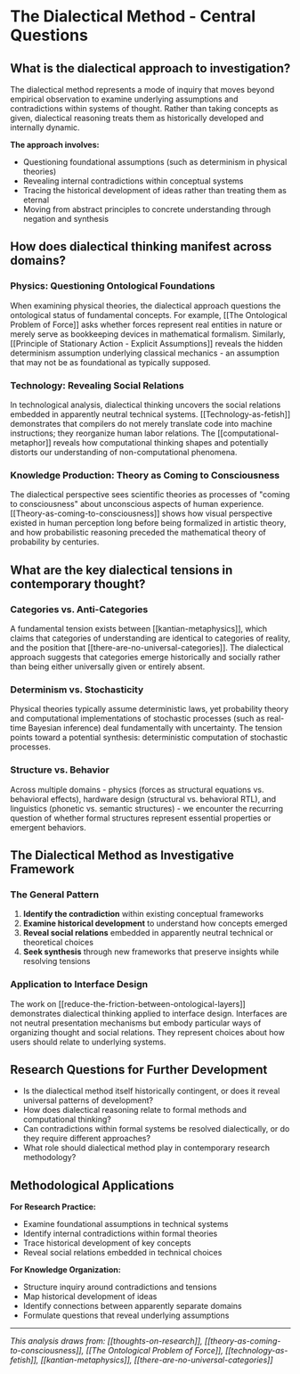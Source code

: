 # The Dialectical Method - Central Questions

## What is the dialectical approach to investigation?

The dialectical method represents a mode of inquiry that moves beyond empirical observation to examine underlying assumptions and contradictions within systems of thought. Rather than taking concepts as given, dialectical reasoning treats them as historically developed and internally dynamic.

**The approach involves:**
- Questioning foundational assumptions (such as determinism in physical theories)
- Revealing internal contradictions within conceptual systems
- Tracing the historical development of ideas rather than treating them as eternal
- Moving from abstract principles to concrete understanding through negation and synthesis

## How does dialectical thinking manifest across domains?

### Physics: Questioning Ontological Foundations
When examining physical theories, the dialectical approach questions the ontological status of fundamental concepts. For example, [[The Ontological Problem of Force]] asks whether forces represent real entities in nature or merely serve as bookkeeping devices in mathematical formalism. Similarly, [[Principle of Stationary Action - Explicit Assumptions]] reveals the hidden determinism assumption underlying classical mechanics - an assumption that may not be as foundational as typically supposed.

### Technology: Revealing Social Relations
In technological analysis, dialectical thinking uncovers the social relations embedded in apparently neutral technical systems. [[Technology-as-fetish]] demonstrates that compilers do not merely translate code into machine instructions; they reorganize human labor relations. The [[computational-metaphor]] reveals how computational thinking shapes and potentially distorts our understanding of non-computational phenomena.

### Knowledge Production: Theory as Coming to Consciousness
The dialectical perspective sees scientific theories as processes of "coming to consciousness" about unconscious aspects of human experience. [[Theory-as-coming-to-consciousness]] shows how visual perspective existed in human perception long before being formalized in artistic theory, and how probabilistic reasoning preceded the mathematical theory of probability by centuries.

## What are the key dialectical tensions in contemporary thought?

### Categories vs. Anti-Categories
A fundamental tension exists between [[kantian-metaphysics]], which claims that categories of understanding are identical to categories of reality, and the position that [[there-are-no-universal-categories]]. The dialectical approach suggests that categories emerge historically and socially rather than being either universally given or entirely absent.

### Determinism vs. Stochasticity
Physical theories typically assume deterministic laws, yet probability theory and computational implementations of stochastic processes (such as real-time Bayesian inference) deal fundamentally with uncertainty. The tension points toward a potential synthesis: deterministic computation of stochastic processes.

### Structure vs. Behavior
Across multiple domains - physics (forces as structural equations vs. behavioral effects), hardware design (structural vs. behavioral RTL), and linguistics (phonetic vs. semantic structures) - we encounter the recurring question of whether formal structures represent essential properties or emergent behaviors.

## The Dialectical Method as Investigative Framework

### The General Pattern
1. **Identify the contradiction** within existing conceptual frameworks
2. **Examine historical development** to understand how concepts emerged
3. **Reveal social relations** embedded in apparently neutral technical or theoretical choices
4. **Seek synthesis** through new frameworks that preserve insights while resolving tensions

### Application to Interface Design
The work on [[reduce-the-friction-between-ontological-layers]] demonstrates dialectical thinking applied to interface design. Interfaces are not neutral presentation mechanisms but embody particular ways of organizing thought and social relations. They represent choices about how users should relate to underlying systems.

## Research Questions for Further Development

- Is the dialectical method itself historically contingent, or does it reveal universal patterns of development?
- How does dialectical reasoning relate to formal methods and computational thinking?
- Can contradictions within formal systems be resolved dialectically, or do they require different approaches?
- What role should dialectical method play in contemporary research methodology?

## Methodological Applications

**For Research Practice:**
- Examine foundational assumptions in technical systems
- Identify internal contradictions within formal theories
- Trace historical development of key concepts
- Reveal social relations embedded in technical choices

**For Knowledge Organization:**
- Structure inquiry around contradictions and tensions
- Map historical development of ideas
- Identify connections between apparently separate domains
- Formulate questions that reveal underlying assumptions

---
*This analysis draws from: [[thoughts-on-research]], [[theory-as-coming-to-consciousness]], [[The Ontological Problem of Force]], [[technology-as-fetish]], [[kantian-metaphysics]], [[there-are-no-universal-categories]]*